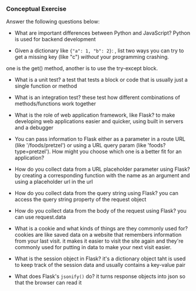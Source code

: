 ### Conceptual Exercise

Answer the following questions below:

- What are important differences between Python and JavaScript?
Python is used for backend development

- Given a dictionary like ``{"a": 1, "b": 2}``: , list two ways you
  can try to get a missing key (like "c") *without* your programming
  crashing.

one is the get() method, another is to use the try-except block.

- What is a unit test?
a test that tests a block or code that is usually just a single function or method

- What is an integration test?
these test how different combinations of methods/functions work together 

- What is the role of web application framework, like Flask?
to make developing web applications easier and quicker, using built in servers and a debugger

- You can pass information to Flask either as a parameter in a route URL
  (like '/foods/pretzel') or using a URL query param (like
  'foods?type=pretzel'). How might you choose which one is a better fit
  for an application?


- How do you collect data from a URL placeholder parameter using Flask?
by creating a corresponding function with the name as an argument and using a placeholder url in the url

- How do you collect data from the query string using Flask?
you can access the query string property of the request object

- How do you collect data from the body of the request using Flask?
you can use request.data

- What is a cookie and what kinds of things are they commonly used for?
cookies are like saved data on a website that remembers information from your last visit. it makes it easier to visit the site again and they're commonly used for 
putting in data to make your next visit easier.

- What is the session object in Flask?
it's a dictionary object taht is used to keep track of the session data and usually contains a key-value pair

- What does Flask's `jsonify()` do?
it turns response objects into json so that the browser can read it
